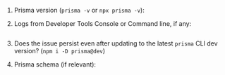 1. Prisma version (`prisma -v` or `npx prisma -v`):

2. Logs from Developer Tools Console or Command line, if any:
```

```

3. Does the issue persist even after updating to the latest `prisma` CLI dev version? (`npm i -D prisma@dev`)

4. Prisma schema (if relevant):
```

```
